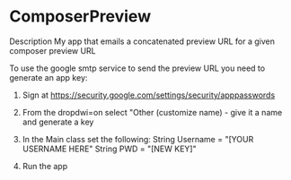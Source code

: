# ComposerPreview

Description
My app that emails a concatenated preview URL for a given composer preview URL


To use the google smtp service to send the preview URL you need to generate an app key:

1. Sign at https://security.google.com/settings/security/apppasswords

2. From the dropdwi=on select "Other (customize name) - give it a name and generate a key

3. In the Main class set the following:
	String Username = "[YOUR USERNAME HERE"
	String PWD = "[NEW KEY]"
4. Run the app
